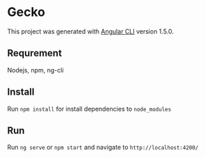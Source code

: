 # Gecko

This project was generated with [Angular CLI](https://github.com/angular/angular-cli) version 1.5.0.

## Requrement

Nodejs, npm, ng-cli

## Install

Run `npm install` for install dependencies to `node_modules`

## Run

Run `ng serve` or `npm start` and navigate to `http://localhost:4200/`
